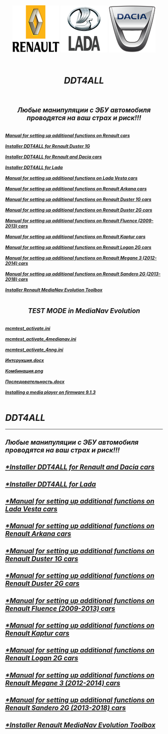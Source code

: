  <br/>
<p align="center">
<img src="./Renault_Logo.png" width="150" height="150"/> <img src="./Lada_Logo.png" width="150" height="150"/> <img src="./Dacia_Logo.png" width="150" height="150"/>
</p><br/>
<h1 align="Center"><i>DDT4ALL</i></h1>
 <br/>
<h2 align="Center"><i>Любые манипуляции с ЭБУ автомобиля проводятся на ваш страх и риск!!!</i></h2>
 <br/>
<i> <a href="https://github.com/dimoroz772/DDT4ALL/blob/DDT4ALL/Option%20cache%20Renault%20russe.docx"><b>Manual for setting up additional functions on Renault cars</b></a><br/><i/>
 <br/>
<i> <a href="https://github.com/dimoroz772/DDT4ALL/releases/tag/Renault_Duster_1G"><b>Installer DDT4ALL for Renault Duster 1G</b></a><br/><i/>
 <br/>
<i> <a href="..."><b>Installer DDT4ALL for Renault and Dacia cars</b></a><br/><i/>
 <br/>
<i> <a href="..."><b>Installer DDT4ALL for Lada</b></a><br/><i/>
 <br/>
<i> <a href="..."><b>Manual for setting up additional functions on Lada Vesta cars</b></a><br/><i/>
 <br/>
<i> <a href="..."><b>Manual for setting up additional functions on Renault Arkana cars</b></a><br/><i/>
 <br/>
<i> <a href="..."><b>Manual for setting up additional functions on Renault Duster 1G cars</b></a><br/><i/>
 <br/>
<i> <a href="..."><b>Manual for setting up additional functions on Renault Duster 2G cars</b></a><br/><i/>
 <br/>
<i> <a href="..."><b>Manual for setting up additional functions on Renault Fluence (2009-2013) cars</b></a><br/><i/>
 <br/>
<i> <a href="..."><b>Manual for setting up additional functions on Renault Kaptur cars</b></a><br/><i/>
 <br/>
<i> <a href="..."><b>Manual for setting up additional functions on Renault Logan 2G cars</b></a><br/><i/>
 <br/>
<i> <a href="..."><b>Manual for setting up additional functions on Renault Megane 3 (2012-2014) cars</b></a><br/><i/>
 <br/>
<i> <a href="..."><b>Manual for setting up additional functions on Renault Sandero 2G (2013-2018) cars</b></a><br/><i/>
 <br/>
<i> <a href="..."><b>Installer Renault MediaNav Evolution Toolbox</b></a><br/><i/>
 <br/>
<h2 align="Center"><i>TEST MODE in MediaNav Evolution</i></h2>
 <br/>
<i> <a href="https://github.com/dimoroz772/DDT4ALL/blob/DDT4ALL/mcmtest_activate.ini"><b>mcmtest_activate.ini</b></a><br/><i/>
 <br/>
<i> <a href="https://github.com/dimoroz772/DDT4ALL/blob/DDT4ALL/mcmtest_activate_4medianav.ini"><b>mcmtest_activate_4medianav.ini</b></a><br/><i/>
 <br/>
<i> <a href="https://github.com/dimoroz772/DDT4ALL/blob/DDT4ALL/mcmtest_activate_4nng.ini"><b>mcmtest_activate_4nng.ini</b></a><br/><i/>
 <br/>
<i> <a href="https://github.com/dimoroz772/DDT4ALL/blob/DDT4ALL/%D0%98%D0%BD%D1%81%D1%82%D1%80%D1%83%D0%BA%D1%86%D0%B8%D1%8F.docx"><b>Интсрукция.docx</b></a><br/><i/>
 <br/>
<i> <a href="https://github.com/dimoroz772/DDT4ALL/blob/DDT4ALL/%D0%9A%D0%BE%D0%BC%D0%B1%D0%B8%D0%BD%D0%B0%D1%86%D0%B8%D1%8F.png"><b>Комбинация.png</b></a><br/><i/>
 <br/>
<i> <a href="https://github.com/dimoroz772/DDT4ALL/blob/DDT4ALL/%D0%9F%D0%BE%D1%81%D0%BB%D0%B5%D0%B4%D0%BE%D0%B2%D0%B0%D1%82%D0%B5%D0%BB%D1%8C%D0%BD%D0%BE%D1%81%D1%82%D1%8C.docx"><b>Последовательность.docx</b></a><br/><i/>
 <br/>
<i> <a href="https://github.com/dimoroz772/DDT4ALL/blob/DDT4ALL/upgrade.lgu"><b>Installing a media player on firmware 9.1.3</b></a><br/><i/>
 <br/>



























# DDT4ALL
-----------------------------------------------------------------------------------------------------------------------------------------------------------
Любые манипуляции с ЭБУ автомобиля проводятся на ваш страх и риск!!!
-----------------------------------------------------------------------------------------------------------------------------------------------------------
[*Installer DDT4ALL for Renault and Dacia cars](https://github.com/dimoroz772/DDT4ALL/releases/tag/Renault_and_Dacia_cars)
-----------------------------------------------------------------------------------------------------------------------------------------------------------
[*Installer DDT4ALL for Lada](https://github.com/dimoroz772/DDT4ALL/releases/tag/Lada)
-----------------------------------------------------------------------------------------------------------------------------------------------------------
[*Manual for setting up additional functions on Lada Vesta cars](https://github.com/dimoroz772/DDT4ALL/blob/DDT4ALL/Lada_Vesta.docx)
-----------------------------------------------------------------------------------------------------------------------------------------------------------
[*Manual for setting up additional functions on Renault Arkana cars](https://github.com/dimoroz772/DDT4ALL/blob/DDT4ALL/Renault_Arkana.docx)
-----------------------------------------------------------------------------------------------------------------------------------------------------------
[*Manual for setting up additional functions on Renault Duster 1G cars](https://github.com/dimoroz772/DDT4ALL/blob/DDT4ALL/RD1G.docx)
-----------------------------------------------------------------------------------------------------------------------------------------------------------
[*Manual for setting up additional functions on Renault Duster 2G cars](https://github.com/dimoroz772/DDT4ALL/blob/DDT4ALL/RD2G.docx)
-----------------------------------------------------------------------------------------------------------------------------------------------------------
[*Manual for setting up additional functions on Renault Fluence (2009-2013) cars](https://github.com/dimoroz772/DDT4ALL/blob/DDT4ALL/RF.docx)
-----------------------------------------------------------------------------------------------------------------------------------------------------------
[*Manual for setting up additional functions on Renault Kaptur cars](https://github.com/dimoroz772/DDT4ALL/blob/DDT4ALL/RK.docx)
-----------------------------------------------------------------------------------------------------------------------------------------------------------
[*Manual for setting up additional functions on Renault Logan 2G cars](https://github.com/dimoroz772/DDT4ALL/blob/DDT4ALL/Renault_Logan_2G.docx)
-----------------------------------------------------------------------------------------------------------------------------------------------------------
[*Manual for setting up additional functions on Renault Megane 3 (2012-2014) cars](https://github.com/dimoroz772/DDT4ALL/blob/DDT4ALL/RM.docx)
-----------------------------------------------------------------------------------------------------------------------------------------------------------
[*Manual for setting up additional functions on Renault Sandero 2G (2013-2018) cars](https://github.com/dimoroz772/DDT4ALL/blob/DDT4ALL/RS.docx)
-----------------------------------------------------------------------------------------------------------------------------------------------------------
[*Installer Renault MediaNav Evolution Toolbox](https://github.com/dimoroz772/DDT4ALL/releases/tag/Renault_MediaNav_Toolbox_Evolution)
-----------------------------------------------------------------------------------------------------------------------------------------------------------
